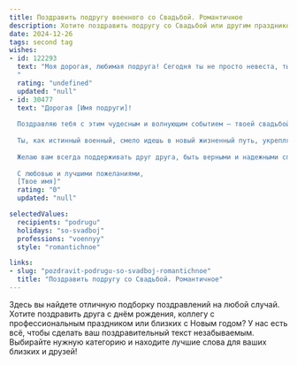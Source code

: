 ```yaml
---
title: Поздравить подругу военного со Свадьбой. Романтичное
description: Хотите поздравить подругу со Свадьбой или другим праздником? Наш ИИ создаст незабываемое поздравление, а вы обязательно выделитесь среди других.  
date: 2024-12-26
tags: second tag
wishes:
- id: 122293
  text: "Моя дорогая, любимая подруга! Сегодня ты не просто невеста, ты – королева, сияющая счастьем и любовью!  Твоя смелость и сила, закаленные военными буднями, теперь направлены на создание самого крепкого и нежного семейного очага.  Пусть ваша любовь будет такой же верной и непоколебимой, как  воинский долг, а семейное счастье –  бесконечным, как небо над головой.  Счастья вам, моя дорогая, и долгих-долгих лет любви!
  "
  rating: "undefined"
  updated: "null"
- id: 30477
  text: "Дорогая [Имя подруги]!
  
  Поздравляю тебя с этим чудесным и волнующим событием — твоей свадьбой! Сегодня твоя жизнь наполняется светом и радостью, а в сердце загорается новый огонь любви.
  
  Ты, как истинный военный, смело идешь в новый жизненный путь, укрепляя союз, который стал приютом для вашей любви. Пусть ваша семья будет крепка, как неприступная крепость, а каждый день совместной жизни приносит счастье и гармонию.
  
  Желаю вам всегда поддерживать друг друга, быть верными и надежными спутниками, словно лучшие товарищи на службе. Пусть ваша любовь будет так же сильна, как военная disciplina, и пусть в вашем доме всегда будет звучать смех и радость.
  
  С любовью и лучшими пожеланиями,
  [Твое имя]"
  rating: "0"
  updated: "null"

selectedValues:
  recipients: "podrugu"
  holidays: "so-svadboj"
  professions: "voennyy"
  style: "romantichnoe"

links:
- slug: "pozdravit-podrugu-so-svadboj-romantichnoe"
  title: "Поздравить подругу со Свадьбой. Романтичное"
---
```


Здесь вы найдете отличную подборку поздравлений на любой случай. 
Хотите поздравить друга с днём рождения, коллегу с профессиональным праздником или близких с Новым годом? У нас есть всё, чтобы сделать ваш поздравительный текст незабываемым. Выбирайте нужную категорию и находите лучшие слова для ваших близких и друзей!
